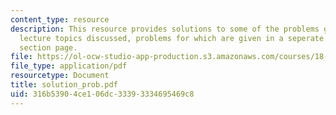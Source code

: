 ```yaml
---
content_type: resource
description: This resource provides solutions to some of the problems given for the
  lecture topics discussed, problems for which are given in a seperate file on the
  section page.
file: https://ol-ocw-studio-app-production.s3.amazonaws.com/courses/18-155-differential-analysis-fall-2004/316b53904ce106dc33393334695469c8_solution_prob.pdf
file_type: application/pdf
resourcetype: Document
title: solution_prob.pdf
uid: 316b5390-4ce1-06dc-3339-3334695469c8
---
```

